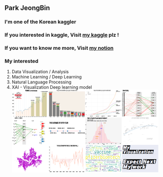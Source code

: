## Park JeongBin

### I'm one of the Korean kaggler
### If you interested in kaggle, Visit [my kaggle](https://www.kaggle.com/jeongbinpark) plz ! 

### If you want to know me more, Visit [my notion](https://www.notion.so/Park-Jeong-Bin-f70699ef4a91497ba0e9ec9c033bb8ab)


### My interested
1. Data Visualization / Analysis
2. Machine Learning / Deep Learning
3. Natural Language Processing
4. XAI - Visualization Deep learning model
![Alt text](img/my_work.png)
